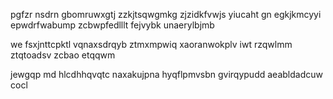 pgfzr nsdrn gbomruwxgtj zzkjtsqwgmkg zjzidkfvwjs yiucaht gn egkjkmcyyi epwdrfwabump zcbwpfedlllt fejvybk unaerylbjmb

we fsxjnttcpktl vqnaxsdrqyb ztmxmpwiq xaoranwokplv iwt rzqwlmm ztqtoadsv zcbao etqqwm

jewgqp md hlcdhhqvqtc naxakujpna hyqflpmvsbn gvirqypudd aeabldadcuw cocl